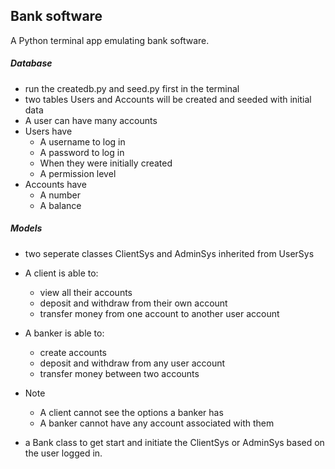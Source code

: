 ##  Bank software

A Python terminal app emulating bank software.

##### Database

* run the createdb.py and seed.py first in the terminal
* two tables Users and Accounts will be created and seeded with initial data
* A user can have many accounts
* Users have
	* A username to log in
	* A password to log in
	* When they were initially created
	* A permission level
* Accounts have
	* A number
	* A balance


##### Models

* two seperate classes ClientSys and AdminSys inherited from UserSys

* A client is able to:
	* view all their accounts
	* deposit and withdraw from their own account
	* transfer money from one account to another user account
* A banker is able to:
	* create accounts
	* deposit and withdraw from any user account
	* transfer money between two accounts
* Note
	* A client cannot see the options a banker has
	* A banker cannot have any account associated with them



* a Bank class to get start and initiate the ClientSys or AdminSys based on the user logged in.
